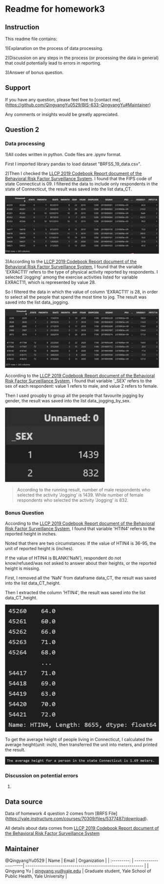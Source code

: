 # Readme for homework3

## Instruction

This readme file contains:

1)Explanation on the process of data processing.

2)Discussion on any steps in the process (or processing the data in general) that could potentially lead to errors in reporting.

3)Answer of bonus question.


## Support
If you have any question, please feel free to [contact me].(https://github.com/QingyangYu0529/BIS-633-QingyangYu#Maintainer)

Any comments or insights would be greatly appreciated.


## Question 2

### Data processing

1)All codes written in python. Code files are .ipynv format.

First I imported library pandas to load dataset "BRFSS_19_data.csv".

2)Then I checked the [LLCP 2019 Codebook Report document of the Behavioral Risk Factor Surveillance System](https://www.cdc.gov/brfss/annual_data/2019/pdf/codebook19_llcp-v2-508.HTML). I found that the FIPS code of state Connecticut is 09. I filtered the data to include only respondents in the state of Connecticut, the result was saved into the list data_CT.

<img src="https://github.com/QingyangYu0529/BIS-633-QingyangYu/blob/main/Figures-in-running-result/data_state_Connecticut.jpg" style="zoom:150%;" />


3)According to the [LLCP 2019 Codebook Report document of the Behavioral Risk Factor Surveillance System](https://www.cdc.gov/brfss/annual_data/2019/pdf/codebook19_llcp-v2-508.HTML), I found that the variable 'EXRACT11' refers to the type of physical activity reported by respondents. I selected 'Jogging' among the exercise activities listed for variable EXRACT11, which is represented by value 28.

So I filtered the data in which the value of column 'EXRACT11' is 28, in order to select all the people that spend the most time to jog. The result was saved into the list data_jogging.

<img src="https://github.com/QingyangYu0529/BIS-633-QingyangYu/blob/main/Figures-in-running-result/data_jogging.jpg" style="zoom:150%;" />

According to the [LLCP 2019 Codebook Report document of the Behavioral Risk Factor Surveillance System](https://www.cdc.gov/brfss/annual_data/2019/pdf/codebook19_llcp-v2-508.HTML), I found that variable '_SEX' refers to the sex of each respondent: value 1 refers to male, and value 2 refers to female. 

Then I used groupby to group all the people that favourite jogging by gender, the result was saved into the list data_jogging_by_sex.

<img src="https://github.com/QingyangYu0529/BIS-633-QingyangYu/blob/main/Figures-in-running-result/data_jogging_by_sex.jpg" style="zoom:150%;" />

> According to the running result, number of male respondents who selected the activity 'Jogging' is 1439. While number of female respondents who selected the activity 'Jogging' is 832.


### Bonus Question

According to the [LLCP 2019 Codebook Report document of the Behavioral Risk Factor Surveillance System](https://www.cdc.gov/brfss/annual_data/2019/pdf/codebook19_llcp-v2-508.HTML), I found that variable 'HTIN4' refers to the reported height in inches.

Noted that there are two circumstances:
If the value of HTIN4 is 36-95, the unit of reported height is (inches).

If the value of HTIN4 is BLANK('NaN'), respondent do not know/refused/was not asked to answer about their heights, or the reported height is missing.

First, I removed all the 'NaN' from dataframe data_CT, the result was saved into the list data_CT_height. 

Then I extracted the column 'HTIN4', the result was saved into the list data_CT_height.

<img src="https://github.com/QingyangYu0529/BIS-633-QingyangYu/blob/main/Figures-in-running-result/data_CT_height.jpg" style="zoom:150%;" />

To get the average height of people living in Connecticut, I calculated the average height(unit: inch), then transferred the unit into meters, and printed the result.

<img src="https://github.com/QingyangYu0529/BIS-633-QingyangYu/blob/main/Figures-in-running-result/print_result_avg_height.jpg" style="zoom:150%;" />


### Discussion on potential errors

1)










## Data source

Data of homework 4 question 2 comes from [BRFS File] (https://yale.instructure.com/courses/70309/files/5377487/download).


All details about data comes from [LLCP 2019 Codebook Report document of the Behavioral Risk Factor Surveillance System](https://www.cdc.gov/brfss/annual_data/2019/pdf/codebook19_llcp-v2-508.HTML)

## Maintainer
@QingyangYu0529
| Name        | Email                | Organization                                                 |
| :---------: | ---------------------| ------------------------------------------------------------ |
| Qingyang Yu | qingyang.yu@yale.edu | Graduate student, Yale School of Public Health, Yale University |